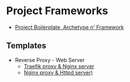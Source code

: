 # Project Frameworks

- [Project Boilerplate, Archetype n' Framework](https://github.com/paulAlexSerban/project-boilerplate-archetype-n-framework)

## Templates
- Reverse Proxy - Web Server 
  - [Traefik proxy & Nginx server](https://github.com/paulAlexSerban/pbanf-tpl--traefik-proxy--nginx-server)
  - [Nginx proxy & Httpd server)](https://github.com/paulAlexSerban/tpl--nginx-proxy--httpd-server)

<!--
- [ExpressJS (NodeJS v14)](https://github.com/paulAlexSerban/template-nodejs-14)
- [ExpressJS - Redis (NodeJS v14)](https://github.com/paulAlexSerban/template-nodejs-redis)
- [ExpressJS - EJS (NodeJS v14)](https://github.com/paulAlexSerban/ejs-template)
- [Style Guide Template](https://github.com/paulAlexSerban/style-guide-template)

<!--
## To Do's:
- LAMP Project Template
- Wordpress Project Template
- NMP Proejct Template
- MERN Project Template
- MEAN Proejct Template
- MEVN Project Template
